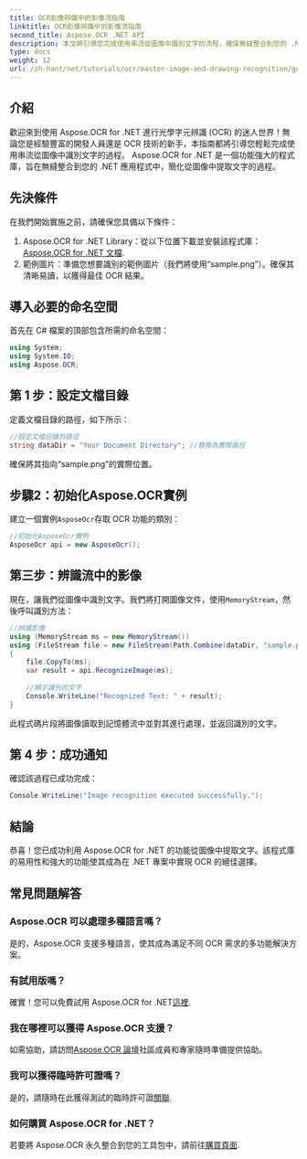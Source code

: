 ```yaml
---
title: OCR影像辨識中的影像流指南
linktitle: OCR影像辨識中的影像流指南
second_title: Aspose.OCR .NET API
description: 本文將引導您完成使用串流從圖像中識別文字的流程，確保無縫整合到您的 .NET 應用程式中。非常適合所有技能水平的開發人員。
type: docs
weight: 12
url: /zh-hant/net/tutorials/ocr/master-image-and-drawing-recognition/guide-to-image-from-stream/
---
```

## 介紹

歡迎來到使用 Aspose.OCR for .NET 進行光學字元辨識 (OCR) 的迷人世界！無論您是經驗豐富的開發人員還是 OCR 技術的新手，本指南都將引導您輕鬆完成使用串流從圖像中識別文字的過程。 Aspose.OCR for .NET 是一個功能強大的程式庫，旨在無縫整合到您的 .NET 應用程式中，簡化從圖像中提取文字的過程。

## 先決條件

在我們開始實施之前，請確保您具備以下條件：

1.  Aspose.OCR for .NET Library：從以下位置下載並安裝該程式庫：[Aspose.OCR for .NET 文檔](https://reference.aspose.com/ocr/net/).
2. 範例圖片：準備您想要識別的範例圖片（我們將使用“sample.png”）。確保其清晰易讀，以獲得最佳 OCR 結果。

## 導入必要的命名空間

首先在 C# 檔案的頂部包含所需的命名空間：

```csharp
using System;
using System.IO;
using Aspose.OCR;
```

## 第 1 步：設定文檔目錄

定義文檔目錄的路徑，如下所示：

```csharp
//設定文檔目錄的路徑
string dataDir = "Your Document Directory"; //替換為實際路徑
```

確保將其指向“sample.png”的實際位置。

## 步驟2：初始化Aspose.OCR實例

建立一個實例`AsposeOcr`存取 OCR 功能的類別：

```csharp
//初始化AsposeOcr實例
AsposeOcr api = new AsposeOcr();
```

## 第三步：辨識流中的影像

現在，讓我們從圖像中識別文字。我們將打開圖像文件，使用`MemoryStream`，然後呼叫識別方法：

```csharp
//辨識影像
using (MemoryStream ms = new MemoryStream())
using (FileStream file = new FileStream(Path.Combine(dataDir, "sample.png"), FileMode.Open, FileAccess.Read))
{
    file.CopyTo(ms);
    var result = api.RecognizeImage(ms);
    
    //顯示識別的文字
    Console.WriteLine("Recognized Text: " + result);
}
```

此程式碼片段將圖像讀取到記憶體流中並對其進行處理，並返回識別的文字。

## 第 4 步：成功通知

確認該過程已成功完成：

```csharp
Console.WriteLine("Image recognition executed successfully.");
```

## 結論

恭喜！您已成功利用 Aspose.OCR for .NET 的功能從圖像中提取文字。該程式庫的易用性和強大的功能使其成為在 .NET 專案中實現 OCR 的絕佳選擇。

## 常見問題解答

### Aspose.OCR 可以處理多種語言嗎？

是的，Aspose.OCR 支援多種語言，使其成為滿足不同 OCR 需求的多功能解決方案。

### 有試用版嗎？

確實！您可以免費試用 Aspose.OCR for .NET[這裡](https://releases.aspose.com/).

### 我在哪裡可以獲得 Aspose.OCR 支援？

如需協助，請訪問[Aspose.OCR 論壇](https://forum.aspose.com/c/ocr/16)社區成員和專家隨時準備提供協助。

### 我可以獲得臨時許可證嗎？

是的，請隨時在此獲得測試的臨時許可證[關聯](https://purchase.conholdate.com/temporary-license/).

### 如何購買 Aspose.OCR for .NET？

若要將 Aspose.OCR 永久整合到您的工具包中，請前往[購買頁面](https://purchase.conholdate.com/buy).